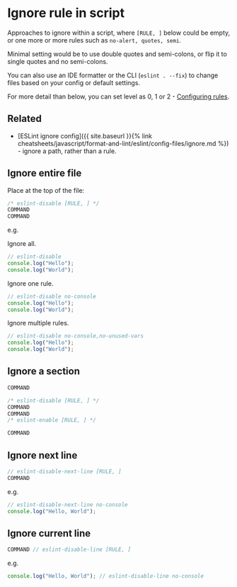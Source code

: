 # Ignore rule in script

Approaches to ignore within a script, where `[RULE, ]` below could be empty, or one more or more rules such as `no-alert, quotes, semi`.

Minimal setting would be to use double quotes and semi-colons, or flip it to single quotes and no semi-colons.

You can also use an IDE formatter or the CLI (`eslint . --fix`) to change files based on your config or default settings.

For more detail than below, you can set level as 0, 1 or 2 - [Configuring rules](https://eslint.org/docs/user-guide/configuring.html#configuring-rules).


## Related

- [ESLint ignore config]({{ site.baseurl }}{% link cheatsheets/javascript/format-and-lint/eslint/config-files/ignore.md %}) - ignore a path, rather than a rule.


## Ignore entire file

Place at the top of the file:

```javascript
/* eslint-disable [RULE, ] */
COMMAND
COMMAND
```

e.g.

Ignore all.

```javascript
// eslint-disable
console.log("Hello");
console.log("World");
```

Ignore one rule.

```javascript
// eslint-disable no-console
console.log("Hello");
console.log("World");
```

Ignore multiple rules.

```javascript
// eslint-disable no-console,no-unused-vars
console.log("Hello");
console.log("World");
```


## Ignore a section

```javascript
COMMAND

/* eslint-disable [RULE, ] */
COMMAND
COMMAND
/* eslint-enable [RULE, ] */

COMMAND
```


## Ignore next line

```javascript
// eslint-disable-next-line [RULE, ]
COMMAND
```

e.g.

```javascript
// eslint-disable-next-line no-console
console.log("Hello, World"); 
```

## Ignore current line

```javascript
COMMAND // eslint-disable-line [RULE, ]
```

e.g.

```javascript
console.log("Hello, World"); // eslint-disable-line no-console
```
